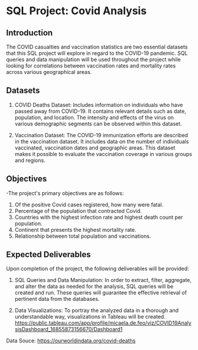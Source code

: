 # SQL Project: Covid Analysis

## Introduction
  The COVID casualties and vaccination statistics are two essential datasets that this SQL project will explore in regard to the COVID-19 pandemic. SQL queries and data manipulation will be used throughout the project while looking for correlations between vaccination rates and mortality rates across various geographical areas.

## Datasets
1. COVID Deaths Dataset: Includes information on individuals who have passed away from COVID-19. It contains relevant details such as date, population, and location. The intensity and effects of the virus on various demographic segments can be observed within this dataset.

2. Vaccination Dataset: The COVID-19 immunization efforts are described in the vaccination dataset. It includes data on the number of individuals vaccinated, vaccination dates and geographic areas. This dataset makes it possible to evaluate the vaccination coverage in various groups and regions.

## Objectives
-The project's primary objectives are as follows:
  1. Of the positive Covid cases registered, how many were fatal.
  2. Percentage of the population that contracted Covid.
  3. Countries with the highest infection rate and highest death count per population.
  4. Continent that presents the highest mortality rate.
  5. Relationship between total population and vaccinations.

## Expected Deliverables
Upon completion of the project, the following deliverables will be provided:

1. SQL Queries and Data Manipulation: In order to extract, filter, aggregate, and alter the data as needed for the analysis, SQL queries will be created and run. These queries will guarantee the effective retrieval of pertinent data from the databases.

2. Data Visualizations: To portray the analyzed data in a thorough and understandable way, visualizations in Tableau will be created. https://public.tableau.com/app/profile/micaela.de.feo/viz/COVID19AnalysisDashboard_16855873156670/Dashboard1

Data Souce: https://ourworldindata.org/covid-deaths
